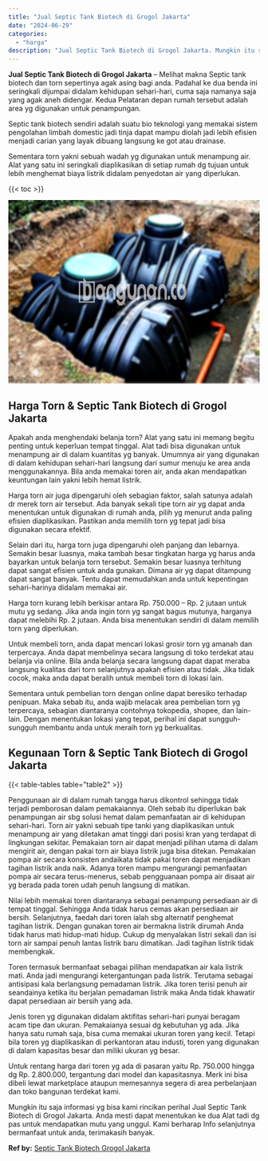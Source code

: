 ```yaml
---
title: "Jual Septic Tank Biotech di Grogol Jakarta"
date: "2024-06-29"
categories: 
  - "harga"
description: "Jual Septic Tank Biotech di Grogol Jakarta. Mungkin itu saja informasi yg bisa kami rincikan perihal Jual Septic Tank Biotech di Grogol Jakarta. Anda mesti d..."
---
```


**Jual Septic Tank Biotech di Grogol Jakarta** – Melihat makna Septic tank biotech dan torn sepertinya agak asing bagi anda. Padahal ke dua benda ini seringkali dijumpai didalam kehidupan sehari-hari, cuma saja namanya saja yang agak aneh didengar. Kedua Pelataran depan rumah tersebut adalah area yg digunakan untuk penampungan.

Septic tank biotech sendiri adalah suatu bio teknologi yang memakai sistem pengolahan limbah domestic jadi tinja dapat mampu diolah jadi lebih efisien menjadi carian yang layak dibuang langsung ke got atau drainase.

Sementara torn yakni sebuah wadah yg digunakan untuk menampung air. Alat yang satu ini seringkali diaplikasikan di setiap rumah dg tujuan untuk lebih menghemat biaya listrik didalam penyedotan air yang diperlukan.

{{< toc >}}

![Jual Septic Tank Biotech di Grogol Jakarta](/images/jual-bio-septictank-22.png)

## Harga Torn & Septic Tank Biotech di Grogol Jakarta

Apakah anda menghendaki belanja torn? Alat yang satu ini memang begitu penting untuk keperluan tempat tinggal. Alat tadi bisa digunakan untuk menampung air di dalam kuantitas yg banyak. Umumnya air yang digunakan di dalam kehidupan sehari-hari langsung dari sumur menuju ke area anda menggunakannya. Bila anda memakai toren air, anda akan mendapatkan keuntungan lain yakni lebih hemat listrik.

Harga torn air juga dipengaruhi oleh sebagian faktor, salah satunya adalah dr merek torn air tersebut. Ada banyak sekali tipe torn air yg dapat anda menentukan untuk digunakan di rumah anda, pilih yg menurut anda paling efisien diaplikasikan. Pastikan anda memilih torn yg tepat jadi bisa digunakan secara efektif.

Selain dari itu, harga torn juga dipengaruhi oleh panjang dan lebarnya. Semakin besar luasnya, maka tambah besar tingkatan harga yg harus anda bayarkan untuk belanja torn tersebut. Semakin besar luasnya terhitung dapat sangat efisien untuk anda gunakan. Dimana air yg dapat ditampung dapat sangat banyak. Tentu dapat memudahkan anda untuk kepentingan sehari-harinya didalam memakai air.

Harga torn kurang lebih berkisar antara Rp. 750.000 – Rp. 2 jutaan untuk mutu yg sedang. Jika anda ingin torn yg sangat bagus mutunya, harganya dapat melebihi Rp. 2 jutaan. Anda bisa menentukan sendiri di dalam memilih torn yang diperlukan.

Untuk membeli torn, anda dapat mencari lokasi grosir torn yg amanah dan terpercaya. Anda dapat membelinya secara langsung di toko terdekat atau belanja via online. Bila anda belanja secara langsung dapat dapat meraba langsung kualitas dari torn selanjutnya apakah efisien atau tidak. Jika tidak cocok, maka anda dapat beralih untuk membeli torn di lokasi lain.

Sementara untuk pembelian torn dengan online dapat beresiko terhadap penipuan. Maka sebab itu, anda wajib melacak area pembelian torn yg terpercaya, sebagian diantaranya contohnya tokopedia, shopee, dan lain-lain. Dengan menentukan lokasi yang tepat, perihal ini dapat sungguh-sungguh membantu anda untuk meraih torn yg berkualitas.

## Kegunaan Torn & Septic Tank Biotech di Grogol Jakarta

{{< table-tables table="table2" >}}

Penggunaan air di dalam rumah tangga harus dikontrol sehingga tidak terjadi pemborosan dalam pemakaiannya. Oleh sebab itu diperlukan bak penampungan air sbg solusi hemat dalam pemanfaatan air di kehidupan sehari-hari. Torn air yakni sebuah tipe tanki yang diaplikasikan untuk menampung air yang diletakan amat tinggi dari posisi kran yang terdapat di lingkungan sekitar. Pemakaian torn air dapat menjadi pilihan utama di dalam mengirit air, dengan pakai torn air biaya listrik juga bisa ditekan. Pemakaian pompa air secara konsisten andaikata tidak pakai toren dapat menjadikan tagihan listrik anda naik. Adanya toren mampu mengurangi pemanfaatan pompa air secara terus-menerus, sebab pengguanaan pompa air disaat air yg berada pada toren udah penuh langsung di matikan.

Nilai lebih memakai toren diantaranya sebagai penampung persediaan air di tempat tinggal. Sehingga Anda tidak harus cemas akan persediaan air bersih. Selanjutnya, faedah dari toren ialah sbg alternatif penghemat tagihan listrik. Dengan gunakan toren air bermakna listrik dirumah Anda tidak harus mati hidup-mati hidup. Cukup dg menyalakan listri sekali dan isi torn air sampai penuh lantas listrik baru dimatikan. Jadi tagihan listrik tidak membengkak.

Toren termasuk bermanfaat sebagai pilihan mendapatkan air kala listrik mati. Anda jadi mengurangi ketergantungan pada listrik. Terutama sebagai antisipasi kala berlangsung pemadaman listrik. Jika toren terisi penuh air seandainya ketika itu berjalan pemadaman listrik maka Anda tidak khawatir dapat persediaan air bersih yang ada.

Jenis toren yg digunakan didalam aktifitas sehari-hari punyai beragam acam tipe dan ukuran. Pemakaianya sesuai dg kebutuhan yg ada. Jika hanya satu rumah saja, bisa cuma memakai ukuran toren yang kecil. Tetapi bila toren yg diaplikasikan di perkantoran atau industi, toren yang digunakan di dalam kapasitas besar dan miliki ukuran yg besar.

Untuk rentang harga dari toren yg ada di pasaran yaitu Rp. 750.000 hingga dg Rp. 2.800.000, tergantung dari model dan kapasitasnya. Merk ini bisa dibeli lewat marketplace ataupun memesannya segera di area perbelanjaan dan toko bangunan terdekat kami.

Mungkin itu saja informasi yg bisa kami rincikan perihal Jual Septic Tank Biotech di Grogol Jakarta. Anda mesti dapat menentukan ke dua Alat tadi dg pas untuk mendapatkan mutu yang unggul. Kami berharap Info selanjutnya bermanfaat untuk anda, terimakasih banyak.

**Ref by:** [Septic Tank Biotech Grogol Jakarta](https://id.wikipedia.org/wiki/Septic)
